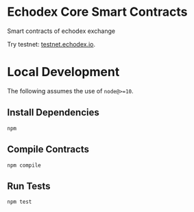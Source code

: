 # Echodex Core Smart Contracts

Smart contracts of echodex exchange

Try testnet: [testnet.echodex.io](https://testnet.echodex.io).

# Local Development

The following assumes the use of `node@>=10`.

## Install Dependencies

`npm`

## Compile Contracts

`npm compile`

## Run Tests

`npm test`